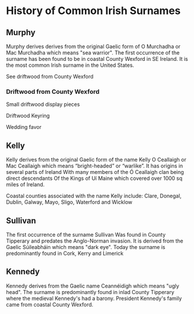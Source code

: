 # History of Common Irish Surnames

## Murphy
Murphy derives derives from the original
 Gaelic form of O Murchadha or
 Mac Murchadha which means "sea warrior". 
The first
occurrence of the surname has been found to be
 in coastal County Wexford in SE Ireland. 
 It is the most common Irish surname in the 
United States.

See driftwood from County Wexford

### Driftwood from County Wexford

Small driftwood display pieces

Driftwood Keyring

Wedding favor


## Kelly


Kelly derives from the original Gaelic form of the name Kelly
O Ceallaigh or Mac Ceallaigh which means 
“bright-headed” or “warlike”. It has
 origins in several parts of Ireland 
With many members of the Ó Ceallaigh clan being
 direct descendants
 Of the Kings of Uí Maine which covered over
 1000 sq miles of Ireland.

Coastal counties associated with the name
 Kelly include: Clare, Donegal, Dublin, Galway, Mayo, Sligo,
 Waterford and Wicklow

## Sullivan

The first occurrence of the surname Sullivan 
Was found in County Tipperary and predates the
Anglo-Norman invasion. It is derived from the
Gaelic Súileabháin which means "dark eye". 
Today the surname is predominantly found in 
Cork, Kerry and Limerick 

## Kennedy

Kennedy  derives from the Gaelic name 
Ceannéidigh which means "ugly head". The 
surname is predominantly found in inlad County Tipperary 
where the medieval Kennedy's had a barony.
President Kennedy's family came from coastal County
 Wexford.


